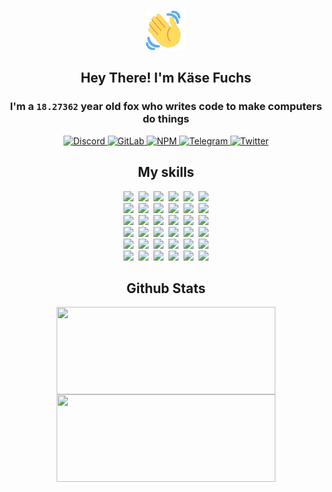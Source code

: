 <div><p align=center><img src=./resources/images/wave.gif width=64px height=64px></p><h2 align=center>Hey There! I'm Käse Fuchs</h2><h3 align=center>I'm a <code>18.27362</code> year old fox who writes code to make computers do things</h3><p align=center><a href=https://discord.com/users/507526681125322772><img alt=Discord src="https://img.shields.io/badge/Discord-5865F2?logo=discord&logoColor=white&style=flat-square#0fd9d70fbb7bec0304938134cc6704e7"> </a><a href=https://gitlab.com/kasefuchs><img alt=GitLab src="https://img.shields.io/badge/GitLab-330F63?logo=gitlab&logoColor=white&style=flat-square#0fd9d70fbb7bec0304938134cc6704e7"> </a><a href=https://npmjs.com/~kasefuchs><img alt=NPM src="https://img.shields.io/badge/NPM-CB3837?logo=npm&logoColor=white&style=flat-square#0fd9d70fbb7bec0304938134cc6704e7"> </a><a href=https://t.me/kasefuchs><img alt=Telegram src="https://img.shields.io/badge/Telegram-2CA5E0?logo=telegram&logoColor=white&style=flat-square#0fd9d70fbb7bec0304938134cc6704e7"> </a><a href=https://twitter.com/kasefuchs><img alt=Twitter src="https://img.shields.io/badge/Twitter-1DA1F2?logo=twitter&logoColor=white&style=flat-square#0fd9d70fbb7bec0304938134cc6704e7"></a></p><h2 align=center>My skills</h2><p align=center><a href=https://aws.amazon.com/ ><picture><source srcset="https://skillicons.dev/icons?i=aws&theme=dark#0fd9d70fbb7bec0304938134cc6704e7" media="(prefers-color-scheme: dark)"><source srcset="https://skillicons.dev/icons?i=aws&theme=light#0fd9d70fbb7bec0304938134cc6704e7" media="(prefers-color-scheme: light), (prefers-color-scheme: no-preference)"><img src="https://skillicons.dev/icons?i=aws&theme=light#0fd9d70fbb7bec0304938134cc6704e7"></picture></a>&nbsp;&nbsp;<a href=https://en.wikipedia.org/wiki/Bash_(Unix_shell)><picture><source srcset="https://skillicons.dev/icons?i=bash&theme=dark#0fd9d70fbb7bec0304938134cc6704e7" media="(prefers-color-scheme: dark)"><source srcset="https://skillicons.dev/icons?i=bash&theme=light#0fd9d70fbb7bec0304938134cc6704e7" media="(prefers-color-scheme: light), (prefers-color-scheme: no-preference)"><img src="https://skillicons.dev/icons?i=bash&theme=light#0fd9d70fbb7bec0304938134cc6704e7"></picture></a>&nbsp;&nbsp;<a href=https://discord.com/developers/docs><picture><source srcset="https://skillicons.dev/icons?i=bots&theme=dark#0fd9d70fbb7bec0304938134cc6704e7" media="(prefers-color-scheme: dark)"><source srcset="https://skillicons.dev/icons?i=bots&theme=light#0fd9d70fbb7bec0304938134cc6704e7" media="(prefers-color-scheme: light), (prefers-color-scheme: no-preference)"><img src="https://skillicons.dev/icons?i=bots&theme=light#0fd9d70fbb7bec0304938134cc6704e7"></picture></a>&nbsp;&nbsp;<a href=https://www.cloudflare.com/ ><picture><source srcset="https://skillicons.dev/icons?i=cloudflare&theme=dark#0fd9d70fbb7bec0304938134cc6704e7" media="(prefers-color-scheme: dark)"><source srcset="https://skillicons.dev/icons?i=cloudflare&theme=light#0fd9d70fbb7bec0304938134cc6704e7" media="(prefers-color-scheme: light), (prefers-color-scheme: no-preference)"><img src="https://skillicons.dev/icons?i=cloudflare&theme=light#0fd9d70fbb7bec0304938134cc6704e7"></picture></a>&nbsp;&nbsp;<a href=https://en.wikipedia.org/wiki/CSS><picture><source srcset="https://skillicons.dev/icons?i=css&theme=dark#0fd9d70fbb7bec0304938134cc6704e7" media="(prefers-color-scheme: dark)"><source srcset="https://skillicons.dev/icons?i=css&theme=light#0fd9d70fbb7bec0304938134cc6704e7" media="(prefers-color-scheme: light), (prefers-color-scheme: no-preference)"><img src="https://skillicons.dev/icons?i=css&theme=light#0fd9d70fbb7bec0304938134cc6704e7"></picture></a>&nbsp;&nbsp;<a href=https://www.docker.com/ ><picture><source srcset="https://skillicons.dev/icons?i=docker&theme=dark#0fd9d70fbb7bec0304938134cc6704e7" media="(prefers-color-scheme: dark)"><source srcset="https://skillicons.dev/icons?i=docker&theme=light#0fd9d70fbb7bec0304938134cc6704e7" media="(prefers-color-scheme: light), (prefers-color-scheme: no-preference)"><img src="https://skillicons.dev/icons?i=docker&theme=light#0fd9d70fbb7bec0304938134cc6704e7"></picture></a><br><a href=https://www.electronjs.org/ ><picture><source srcset="https://skillicons.dev/icons?i=electron&theme=dark#0fd9d70fbb7bec0304938134cc6704e7" media="(prefers-color-scheme: dark)"><source srcset="https://skillicons.dev/icons?i=electron&theme=light#0fd9d70fbb7bec0304938134cc6704e7" media="(prefers-color-scheme: light), (prefers-color-scheme: no-preference)"><img src="https://skillicons.dev/icons?i=electron&theme=light#0fd9d70fbb7bec0304938134cc6704e7"></picture></a>&nbsp;&nbsp;<a href=https://expressjs.com/ ><picture><source srcset="https://skillicons.dev/icons?i=express&theme=dark#0fd9d70fbb7bec0304938134cc6704e7" media="(prefers-color-scheme: dark)"><source srcset="https://skillicons.dev/icons?i=express&theme=light#0fd9d70fbb7bec0304938134cc6704e7" media="(prefers-color-scheme: light), (prefers-color-scheme: no-preference)"><img src="https://skillicons.dev/icons?i=express&theme=light#0fd9d70fbb7bec0304938134cc6704e7"></picture></a>&nbsp;&nbsp;<a href=https://www.figma.com/ ><picture><source srcset="https://skillicons.dev/icons?i=figma&theme=dark#0fd9d70fbb7bec0304938134cc6704e7" media="(prefers-color-scheme: dark)"><source srcset="https://skillicons.dev/icons?i=figma&theme=light#0fd9d70fbb7bec0304938134cc6704e7" media="(prefers-color-scheme: light), (prefers-color-scheme: no-preference)"><img src="https://skillicons.dev/icons?i=figma&theme=light#0fd9d70fbb7bec0304938134cc6704e7"></picture></a>&nbsp;&nbsp;<a href=https://firebase.google.com/ ><picture><source srcset="https://skillicons.dev/icons?i=firebase&theme=dark#0fd9d70fbb7bec0304938134cc6704e7" media="(prefers-color-scheme: dark)"><source srcset="https://skillicons.dev/icons?i=firebase&theme=light#0fd9d70fbb7bec0304938134cc6704e7" media="(prefers-color-scheme: light), (prefers-color-scheme: no-preference)"><img src="https://skillicons.dev/icons?i=firebase&theme=light#0fd9d70fbb7bec0304938134cc6704e7"></picture></a>&nbsp;&nbsp;<a href=https://flask.palletsprojects.com/ ><picture><source srcset="https://skillicons.dev/icons?i=flask&theme=dark#0fd9d70fbb7bec0304938134cc6704e7" media="(prefers-color-scheme: dark)"><source srcset="https://skillicons.dev/icons?i=flask&theme=light#0fd9d70fbb7bec0304938134cc6704e7" media="(prefers-color-scheme: light), (prefers-color-scheme: no-preference)"><img src="https://skillicons.dev/icons?i=flask&theme=light#0fd9d70fbb7bec0304938134cc6704e7"></picture></a>&nbsp;&nbsp;<a href=https://cloud.google.com/ ><picture><source srcset="https://skillicons.dev/icons?i=gcp&theme=dark#0fd9d70fbb7bec0304938134cc6704e7" media="(prefers-color-scheme: dark)"><source srcset="https://skillicons.dev/icons?i=gcp&theme=light#0fd9d70fbb7bec0304938134cc6704e7" media="(prefers-color-scheme: light), (prefers-color-scheme: no-preference)"><img src="https://skillicons.dev/icons?i=gcp&theme=light#0fd9d70fbb7bec0304938134cc6704e7"></picture></a><br><a href=https://git-scm.com/ ><picture><source srcset="https://skillicons.dev/icons?i=git&theme=dark#0fd9d70fbb7bec0304938134cc6704e7" media="(prefers-color-scheme: dark)"><source srcset="https://skillicons.dev/icons?i=git&theme=light#0fd9d70fbb7bec0304938134cc6704e7" media="(prefers-color-scheme: light), (prefers-color-scheme: no-preference)"><img src="https://skillicons.dev/icons?i=git&theme=light#0fd9d70fbb7bec0304938134cc6704e7"></picture></a>&nbsp;&nbsp;<a href=https://github.com/ ><picture><source srcset="https://skillicons.dev/icons?i=github&theme=dark#0fd9d70fbb7bec0304938134cc6704e7" media="(prefers-color-scheme: dark)"><source srcset="https://skillicons.dev/icons?i=github&theme=light#0fd9d70fbb7bec0304938134cc6704e7" media="(prefers-color-scheme: light), (prefers-color-scheme: no-preference)"><img src="https://skillicons.dev/icons?i=github&theme=light#0fd9d70fbb7bec0304938134cc6704e7"></picture></a>&nbsp;&nbsp;<a href=https://gitlab.com/ ><picture><source srcset="https://skillicons.dev/icons?i=gitlab&theme=dark#0fd9d70fbb7bec0304938134cc6704e7" media="(prefers-color-scheme: dark)"><source srcset="https://skillicons.dev/icons?i=gitlab&theme=light#0fd9d70fbb7bec0304938134cc6704e7" media="(prefers-color-scheme: light), (prefers-color-scheme: no-preference)"><img src="https://skillicons.dev/icons?i=gitlab&theme=light#0fd9d70fbb7bec0304938134cc6704e7"></picture></a>&nbsp;&nbsp;<a href=https://www.heroku.com/ ><picture><source srcset="https://skillicons.dev/icons?i=heroku&theme=dark#0fd9d70fbb7bec0304938134cc6704e7" media="(prefers-color-scheme: dark)"><source srcset="https://skillicons.dev/icons?i=heroku&theme=light#0fd9d70fbb7bec0304938134cc6704e7" media="(prefers-color-scheme: light), (prefers-color-scheme: no-preference)"><img src="https://skillicons.dev/icons?i=heroku&theme=light#0fd9d70fbb7bec0304938134cc6704e7"></picture></a>&nbsp;&nbsp;<a href=https://en.wikipedia.org/wiki/HTML><picture><source srcset="https://skillicons.dev/icons?i=html&theme=dark#0fd9d70fbb7bec0304938134cc6704e7" media="(prefers-color-scheme: dark)"><source srcset="https://skillicons.dev/icons?i=html&theme=light#0fd9d70fbb7bec0304938134cc6704e7" media="(prefers-color-scheme: light), (prefers-color-scheme: no-preference)"><img src="https://skillicons.dev/icons?i=html&theme=light#0fd9d70fbb7bec0304938134cc6704e7"></picture></a>&nbsp;&nbsp;<a href=https://en.wikipedia.org/wiki/JavaScript><picture><source srcset="https://skillicons.dev/icons?i=js&theme=dark#0fd9d70fbb7bec0304938134cc6704e7" media="(prefers-color-scheme: dark)"><source srcset="https://skillicons.dev/icons?i=js&theme=light#0fd9d70fbb7bec0304938134cc6704e7" media="(prefers-color-scheme: light), (prefers-color-scheme: no-preference)"><img src="https://skillicons.dev/icons?i=js&theme=light#0fd9d70fbb7bec0304938134cc6704e7"></picture></a><br><a href=https://en.wikipedia.org/wiki/Linux><picture><source srcset="https://skillicons.dev/icons?i=linux&theme=dark#0fd9d70fbb7bec0304938134cc6704e7" media="(prefers-color-scheme: dark)"><source srcset="https://skillicons.dev/icons?i=linux&theme=light#0fd9d70fbb7bec0304938134cc6704e7" media="(prefers-color-scheme: light), (prefers-color-scheme: no-preference)"><img src="https://skillicons.dev/icons?i=linux&theme=light#0fd9d70fbb7bec0304938134cc6704e7"></picture></a>&nbsp;&nbsp;<a href=https://mui.com/ ><picture><source srcset="https://skillicons.dev/icons?i=materialui&theme=dark#0fd9d70fbb7bec0304938134cc6704e7" media="(prefers-color-scheme: dark)"><source srcset="https://skillicons.dev/icons?i=materialui&theme=light#0fd9d70fbb7bec0304938134cc6704e7" media="(prefers-color-scheme: light), (prefers-color-scheme: no-preference)"><img src="https://skillicons.dev/icons?i=materialui&theme=light#0fd9d70fbb7bec0304938134cc6704e7"></picture></a>&nbsp;&nbsp;<a href=https://en.wikipedia.org/wiki/Markdown><picture><source srcset="https://skillicons.dev/icons?i=md&theme=dark#0fd9d70fbb7bec0304938134cc6704e7" media="(prefers-color-scheme: dark)"><source srcset="https://skillicons.dev/icons?i=md&theme=light#0fd9d70fbb7bec0304938134cc6704e7" media="(prefers-color-scheme: light), (prefers-color-scheme: no-preference)"><img src="https://skillicons.dev/icons?i=md&theme=light#0fd9d70fbb7bec0304938134cc6704e7"></picture></a>&nbsp;&nbsp;<a href=https://www.mongodb.com/ ><picture><source srcset="https://skillicons.dev/icons?i=mongodb&theme=dark#0fd9d70fbb7bec0304938134cc6704e7" media="(prefers-color-scheme: dark)"><source srcset="https://skillicons.dev/icons?i=mongodb&theme=light#0fd9d70fbb7bec0304938134cc6704e7" media="(prefers-color-scheme: light), (prefers-color-scheme: no-preference)"><img src="https://skillicons.dev/icons?i=mongodb&theme=light#0fd9d70fbb7bec0304938134cc6704e7"></picture></a>&nbsp;&nbsp;<a href=https://www.mysql.com/ ><picture><source srcset="https://skillicons.dev/icons?i=mysql&theme=dark#0fd9d70fbb7bec0304938134cc6704e7" media="(prefers-color-scheme: dark)"><source srcset="https://skillicons.dev/icons?i=mysql&theme=light#0fd9d70fbb7bec0304938134cc6704e7" media="(prefers-color-scheme: light), (prefers-color-scheme: no-preference)"><img src="https://skillicons.dev/icons?i=mysql&theme=light#0fd9d70fbb7bec0304938134cc6704e7"></picture></a>&nbsp;&nbsp;<a href=https://nextjs.org/ ><picture><source srcset="https://skillicons.dev/icons?i=nextjs&theme=dark#0fd9d70fbb7bec0304938134cc6704e7" media="(prefers-color-scheme: dark)"><source srcset="https://skillicons.dev/icons?i=nextjs&theme=light#0fd9d70fbb7bec0304938134cc6704e7" media="(prefers-color-scheme: light), (prefers-color-scheme: no-preference)"><img src="https://skillicons.dev/icons?i=nextjs&theme=light#0fd9d70fbb7bec0304938134cc6704e7"></picture></a><br><a href=https://nodejs.org/en/ ><picture><source srcset="https://skillicons.dev/icons?i=nodejs&theme=dark#0fd9d70fbb7bec0304938134cc6704e7" media="(prefers-color-scheme: dark)"><source srcset="https://skillicons.dev/icons?i=nodejs&theme=light#0fd9d70fbb7bec0304938134cc6704e7" media="(prefers-color-scheme: light), (prefers-color-scheme: no-preference)"><img src="https://skillicons.dev/icons?i=nodejs&theme=light#0fd9d70fbb7bec0304938134cc6704e7"></picture></a>&nbsp;&nbsp;<a href=https://www.postgresql.org/ ><picture><source srcset="https://skillicons.dev/icons?i=postgres&theme=dark#0fd9d70fbb7bec0304938134cc6704e7" media="(prefers-color-scheme: dark)"><source srcset="https://skillicons.dev/icons?i=postgres&theme=light#0fd9d70fbb7bec0304938134cc6704e7" media="(prefers-color-scheme: light), (prefers-color-scheme: no-preference)"><img src="https://skillicons.dev/icons?i=postgres&theme=light#0fd9d70fbb7bec0304938134cc6704e7"></picture></a>&nbsp;&nbsp;<a href=https://learn.microsoft.com/en-us/powershell/ ><picture><source srcset="https://skillicons.dev/icons?i=powershell&theme=dark#0fd9d70fbb7bec0304938134cc6704e7" media="(prefers-color-scheme: dark)"><source srcset="https://skillicons.dev/icons?i=powershell&theme=light#0fd9d70fbb7bec0304938134cc6704e7" media="(prefers-color-scheme: light), (prefers-color-scheme: no-preference)"><img src="https://skillicons.dev/icons?i=powershell&theme=light#0fd9d70fbb7bec0304938134cc6704e7"></picture></a>&nbsp;&nbsp;<a href=https://www.python.org/ ><picture><source srcset="https://skillicons.dev/icons?i=py&theme=dark#0fd9d70fbb7bec0304938134cc6704e7" media="(prefers-color-scheme: dark)"><source srcset="https://skillicons.dev/icons?i=py&theme=light#0fd9d70fbb7bec0304938134cc6704e7" media="(prefers-color-scheme: light), (prefers-color-scheme: no-preference)"><img src="https://skillicons.dev/icons?i=py&theme=light#0fd9d70fbb7bec0304938134cc6704e7"></picture></a>&nbsp;&nbsp;<a href=https://www.raspberrypi.org/ ><picture><source srcset="https://skillicons.dev/icons?i=raspberrypi&theme=dark#0fd9d70fbb7bec0304938134cc6704e7" media="(prefers-color-scheme: dark)"><source srcset="https://skillicons.dev/icons?i=raspberrypi&theme=light#0fd9d70fbb7bec0304938134cc6704e7" media="(prefers-color-scheme: light), (prefers-color-scheme: no-preference)"><img src="https://skillicons.dev/icons?i=raspberrypi&theme=light#0fd9d70fbb7bec0304938134cc6704e7"></picture></a>&nbsp;&nbsp;<a href=https://reactjs.org/ ><picture><source srcset="https://skillicons.dev/icons?i=react&theme=dark#0fd9d70fbb7bec0304938134cc6704e7" media="(prefers-color-scheme: dark)"><source srcset="https://skillicons.dev/icons?i=react&theme=light#0fd9d70fbb7bec0304938134cc6704e7" media="(prefers-color-scheme: light), (prefers-color-scheme: no-preference)"><img src="https://skillicons.dev/icons?i=react&theme=light#0fd9d70fbb7bec0304938134cc6704e7"></picture></a><br><a href=https://redux.js.org/ ><picture><source srcset="https://skillicons.dev/icons?i=redux&theme=dark#0fd9d70fbb7bec0304938134cc6704e7" media="(prefers-color-scheme: dark)"><source srcset="https://skillicons.dev/icons?i=redux&theme=light#0fd9d70fbb7bec0304938134cc6704e7" media="(prefers-color-scheme: light), (prefers-color-scheme: no-preference)"><img src="https://skillicons.dev/icons?i=redux&theme=light#0fd9d70fbb7bec0304938134cc6704e7"></picture></a>&nbsp;&nbsp;<a href=https://en.wikipedia.org/wiki/Regular_expression><picture><source srcset="https://skillicons.dev/icons?i=regex&theme=dark#0fd9d70fbb7bec0304938134cc6704e7" media="(prefers-color-scheme: dark)"><source srcset="https://skillicons.dev/icons?i=regex&theme=light#0fd9d70fbb7bec0304938134cc6704e7" media="(prefers-color-scheme: light), (prefers-color-scheme: no-preference)"><img src="https://skillicons.dev/icons?i=regex&theme=light#0fd9d70fbb7bec0304938134cc6704e7"></picture></a>&nbsp;&nbsp;<a href=https://en.wikipedia.org/wiki/Sass_(stylesheet_language)><picture><source srcset="https://skillicons.dev/icons?i=sass&theme=dark#0fd9d70fbb7bec0304938134cc6704e7" media="(prefers-color-scheme: dark)"><source srcset="https://skillicons.dev/icons?i=sass&theme=light#0fd9d70fbb7bec0304938134cc6704e7" media="(prefers-color-scheme: light), (prefers-color-scheme: no-preference)"><img src="https://skillicons.dev/icons?i=sass&theme=light#0fd9d70fbb7bec0304938134cc6704e7"></picture></a>&nbsp;&nbsp;<a href=https://www.typescriptlang.org/ ><picture><source srcset="https://skillicons.dev/icons?i=ts&theme=dark#0fd9d70fbb7bec0304938134cc6704e7" media="(prefers-color-scheme: dark)"><source srcset="https://skillicons.dev/icons?i=ts&theme=light#0fd9d70fbb7bec0304938134cc6704e7" media="(prefers-color-scheme: light), (prefers-color-scheme: no-preference)"><img src="https://skillicons.dev/icons?i=ts&theme=light#0fd9d70fbb7bec0304938134cc6704e7"></picture></a>&nbsp;&nbsp;<a href=https://unity.com/ ><picture><source srcset="https://skillicons.dev/icons?i=unity&theme=dark#0fd9d70fbb7bec0304938134cc6704e7" media="(prefers-color-scheme: dark)"><source srcset="https://skillicons.dev/icons?i=unity&theme=light#0fd9d70fbb7bec0304938134cc6704e7" media="(prefers-color-scheme: light), (prefers-color-scheme: no-preference)"><img src="https://skillicons.dev/icons?i=unity&theme=light#0fd9d70fbb7bec0304938134cc6704e7"></picture></a>&nbsp;&nbsp;<a href=https://workers.cloudflare.com/ ><picture><source srcset="https://skillicons.dev/icons?i=workers&theme=dark#0fd9d70fbb7bec0304938134cc6704e7" media="(prefers-color-scheme: dark)"><source srcset="https://skillicons.dev/icons?i=workers&theme=light#0fd9d70fbb7bec0304938134cc6704e7" media="(prefers-color-scheme: light), (prefers-color-scheme: no-preference)"><img src="https://skillicons.dev/icons?i=workers&theme=light#0fd9d70fbb7bec0304938134cc6704e7"></picture></a><br></p><h2 align=center>Github Stats</h2><p align=center><picture><source srcset="https://github-readme-stats-kasefuchs.vercel.app/api/?count_private=true&hide_border=true&hide_rank=true&line_height=20&hide_title=true&username=Kasefuchs&theme=dark#0fd9d70fbb7bec0304938134cc6704e7" media="(prefers-color-scheme: dark)"><source srcset="https://github-readme-stats-kasefuchs.vercel.app/api/?count_private=true&hide_border=true&hide_rank=true&line_height=20&hide_title=true&username=Kasefuchs&theme=light#0fd9d70fbb7bec0304938134cc6704e7" media="(prefers-color-scheme: light), (prefers-color-scheme: no-preference)"><img align=middle width=350 height=140 src="https://github-readme-stats-kasefuchs.vercel.app/api/?count_private=true&hide_border=true&hide_rank=true&line_height=20&hide_title=true&username=Kasefuchs&theme=light#0fd9d70fbb7bec0304938134cc6704e7"></picture><picture><source srcset="https://github-readme-stats-kasefuchs.vercel.app/api/top-langs/?count_private=true&hide_border=true&layout=compact&username=Kasefuchs&theme=dark#0fd9d70fbb7bec0304938134cc6704e7" media="(prefers-color-scheme: dark)"><source srcset="https://github-readme-stats-kasefuchs.vercel.app/api/top-langs/?count_private=true&hide_border=true&layout=compact&username=Kasefuchs&theme=light#0fd9d70fbb7bec0304938134cc6704e7" media="(prefers-color-scheme: light), (prefers-color-scheme: no-preference)"><img align=middle width=350 height=140 src="https://github-readme-stats-kasefuchs.vercel.app/api/top-langs/?count_private=true&hide_border=true&layout=compact&username=Kasefuchs&theme=light#0fd9d70fbb7bec0304938134cc6704e7"></picture></p><img src="https://hit.yhype.me/github/profile?user_id=64592097#0fd9d70fbb7bec0304938134cc6704e7" alt=""></div>